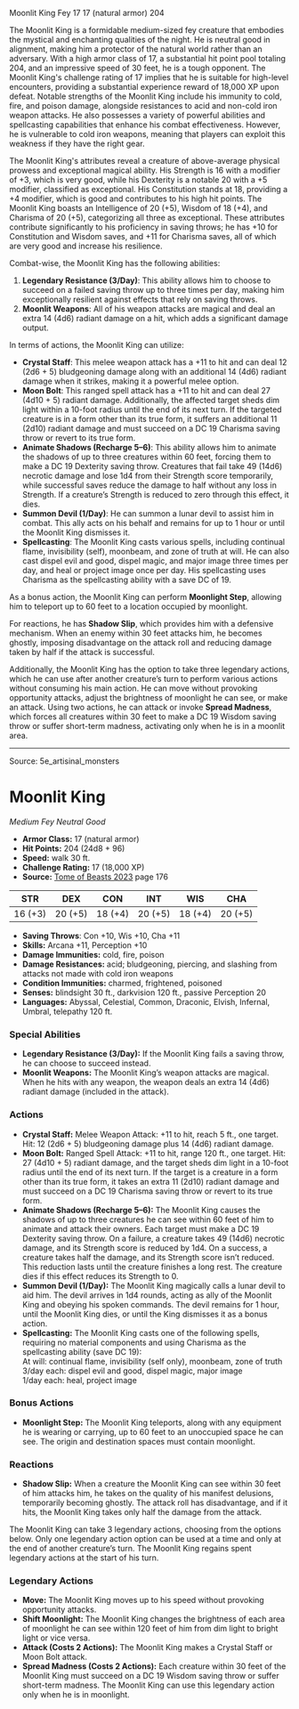 <MonsterName/>Moonlit King</MonsterName>
<CreatureType/>Fey</CreatureType>
<CR/>17</CR>
<AC/>17 (natural armor)</AC>
<HP/>204</HP>
<summary>The Moonlit King is a formidable medium-sized fey creature that embodies the mystical and enchanting qualities of the night. He is neutral good in alignment, making him a protector of the natural world rather than an adversary. With a high armor class of 17, a substantial hit point pool totaling 204, and an impressive speed of 30 feet, he is a tough opponent. The Moonlit King's challenge rating of 17 implies that he is suitable for high-level encounters, providing a substantial experience reward of 18,000 XP upon defeat. Notable strengths of the Moonlit King include his immunity to cold, fire, and poison damage, alongside resistances to acid and non-cold iron weapon attacks. He also possesses a variety of powerful abilities and spellcasting capabilities that enhance his combat effectiveness. However, he is vulnerable to cold iron weapons, meaning that players can exploit this weakness if they have the right gear.</summary>

<detail>

The Moonlit King's attributes reveal a creature of above-average physical prowess and exceptional magical ability. His Strength is 16 with a modifier of +3, which is very good, while his Dexterity is a notable 20 with a +5 modifier, classified as exceptional. His Constitution stands at 18, providing a +4 modifier, which is good and contributes to his high hit points. The Moonlit King boasts an Intelligence of 20 (+5), Wisdom of 18 (+4), and Charisma of 20 (+5), categorizing all three as exceptional. These attributes contribute significantly to his proficiency in saving throws; he has +10 for Constitution and Wisdom saves, and +11 for Charisma saves, all of which are very good and increase his resilience.

Combat-wise, the Moonlit King has the following abilities: 
1. **Legendary Resistance (3/Day)**: This ability allows him to choose to succeed on a failed saving throw up to three times per day, making him exceptionally resilient against effects that rely on saving throws. 
2. **Moonlit Weapons**: All of his weapon attacks are magical and deal an extra 14 (4d6) radiant damage on a hit, which adds a significant damage output.

In terms of actions, the Moonlit King can utilize:
- **Crystal Staff**: This melee weapon attack has a +11 to hit and can deal 12 (2d6 + 5) bludgeoning damage along with an additional 14 (4d6) radiant damage when it strikes, making it a powerful melee option.
- **Moon Bolt**: This ranged spell attack has a +11 to hit and can deal 27 (4d10 + 5) radiant damage. Additionally, the affected target sheds dim light within a 10-foot radius until the end of its next turn. If the targeted creature is in a form other than its true form, it suffers an additional 11 (2d10) radiant damage and must succeed on a DC 19 Charisma saving throw or revert to its true form.
- **Animate Shadows (Recharge 5–6)**: This ability allows him to animate the shadows of up to three creatures within 60 feet, forcing them to make a DC 19 Dexterity saving throw. Creatures that fail take 49 (14d6) necrotic damage and lose 1d4 from their Strength score temporarily, while successful saves reduce the damage to half without any loss in Strength. If a creature’s Strength is reduced to zero through this effect, it dies.
- **Summon Devil (1/Day)**: He can summon a lunar devil to assist him in combat. This ally acts on his behalf and remains for up to 1 hour or until the Moonlit King dismisses it. 
- **Spellcasting**: The Moonlit King casts various spells, including continual flame, invisibility (self), moonbeam, and zone of truth at will. He can also cast dispel evil and good, dispel magic, and major image three times per day, and heal or project image once per day. His spellcasting uses Charisma as the spellcasting ability with a save DC of 19.

As a bonus action, the Moonlit King can perform **Moonlight Step**, allowing him to teleport up to 60 feet to a location occupied by moonlight.

For reactions, he has **Shadow Slip**, which provides him with a defensive mechanism. When an enemy within 30 feet attacks him, he becomes ghostly, imposing disadvantage on the attack roll and reducing damage taken by half if the attack is successful.

Additionally, the Moonlit King has the option to take three legendary actions, which he can use after another creature’s turn to perform various actions without consuming his main action. He can move without provoking opportunity attacks, adjust the brightness of moonlight he can see, or make an attack. Using two actions, he can attack or invoke **Spread Madness**, which forces all creatures within 30 feet to make a DC 19 Wisdom saving throw or suffer short-term madness, activating only when he is in a moonlit area.</detail>



---

Source: 5e_artisinal_monsters

# Moonlit King

*Medium* *Fey* *Neutral Good*

- **Armor Class:** 17 (natural armor)
- **Hit Points:** 204 (24d8 + 96)
- **Speed:** walk 30 ft.
- **Challenge Rating:** 17 (18,000 XP)
- **Source:** [Tome of Beasts 2023](https://koboldpress.com/kpstore/product/tome-of-beasts-1-2023-edition/) page 176

| STR | DEX | CON | INT | WIS | CHA |
| --- | --- | --- | --- | --- | --- |
| 16 (+3) | 20 (+5) | 18 (+4) | 20 (+5) | 18 (+4) | 20 (+5) |

- **Saving Throws**: Con +10, Wis +10, Cha +11
- **Skills:** Arcana +11, Perception +10
- **Damage Immunities:** cold, fire, poison
- **Damage Resistances:** acid; bludgeoning, piercing, and slashing from attacks not made with cold iron weapons
- **Condition Immunities:** charmed, frightened, poisoned
- **Senses:** blindsight 30 ft., darkvision 120 ft., passive Perception 20
- **Languages:** Abyssal, Celestial, Common, Draconic, Elvish, Infernal, Umbral, telepathy 120 ft.

### Special Abilities

- **Legendary Resistance (3/Day):** If the Moonlit King fails a saving throw, he can choose to succeed instead.
- **Moonlit Weapons:** The Moonlit King’s weapon attacks are magical. When he hits with any weapon, the weapon deals an extra 14 (4d6) radiant damage (included in the attack).

### Actions

- **Crystal Staff:** Melee Weapon Attack: +11 to hit, reach 5 ft., one target. Hit: 12 (2d6 + 5) bludgeoning damage plus 14 (4d6) radiant damage.
- **Moon Bolt:** Ranged Spell Attack: +11 to hit, range 120 ft., one target. Hit: 27 (4d10 + 5) radiant damage, and the target sheds dim light in a 10-foot radius until the end of its next turn. If the target is a creature in a form other than its true form, it takes an extra 11 (2d10) radiant damage and must succeed on a DC 19 Charisma saving throw or revert to its true form.
- **Animate Shadows (Recharge 5–6):** The Moonlit King causes the shadows of up to three creatures he can see within 60 feet of him to animate and attack their owners. Each target must make a DC 19 Dexterity saving throw. On a failure, a creature takes 49 (14d6) necrotic damage, and its Strength score is reduced by 1d4. On a success, a creature takes half the damage, and its Strength score isn’t reduced. This reduction lasts until the creature finishes a long rest. The creature dies if this effect reduces its Strength to 0.
- **Summon Devil (1/Day):** The Moonlit King magically calls a lunar devil to aid him. The devil arrives in 1d4 rounds, acting as ally of the Moonlit King and obeying his spoken commands. The devil remains for 1 hour, until the Moonlit King dies, or until the King dismisses it as a bonus action.
- **Spellcasting:** The Moonlit King casts one of the following spells, requiring no material components and using Charisma as the spellcasting ability (save DC 19):<br>At will: continual flame, invisibility (self only), moonbeam, zone of truth<br>3/day each: dispel evil and good, dispel magic, major image<br>1/day each: heal, project image

### Bonus Actions

- **Moonlight Step:** The Moonlit King teleports, along with any equipment he is wearing or carrying, up to 60 feet to an unoccupied space he can see. The origin and destination spaces must contain moonlight.

### Reactions

- **Shadow Slip:** When a creature the Moonlit King can see within 30 feet of him attacks him, he takes on the quality of his manifest delusions, temporarily becoming ghostly. The attack roll has disadvantage, and if it hits, the Moonlit King takes only half the damage from the attack.

The Moonlit King can take 3 legendary actions, choosing from the options below. Only one legendary action option can be used at a time and only at the end of another creature’s turn. The Moonlit King regains spent legendary actions at the start of his turn.

### Legendary Actions

- **Move:** The Moonlit King moves up to his speed without provoking opportunity attacks.
- **Shift Moonlight:** The Moonlit King changes the brightness of each area of moonlight he can see within 120 feet of him from dim light to bright light or vice versa.
- **Attack (Costs 2 Actions):** The Moonlit King makes a Crystal Staff or Moon Bolt attack.
- **Spread Madness (Costs 2 Actions):** Each creature within 30 feet of the Moonlit King must succeed on a DC 19 Wisdom saving throw or suffer short-term madness. The Moonlit King can use this legendary action only when he is in moonlight.


